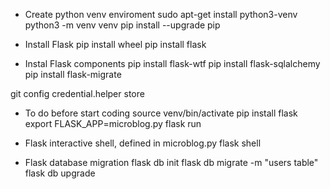 * Create python venv enviroment
sudo apt-get install python3-venv
python3 -m venv venv
pip install --upgrade pip

* Install Flask
pip install wheel
pip install flask

* Instal Flask components
pip install flask-wtf
pip install flask-sqlalchemy
pip install flask-migrate

git config credential.helper store

* To do before start coding
source venv/bin/activate
pip install flask
export FLASK_APP=microblog.py
flask run

* Flask interactive shell, defined in microblog.py
flask shell

* Flask database migration
flask db init
flask db migrate -m "users table"
flask db upgrade
